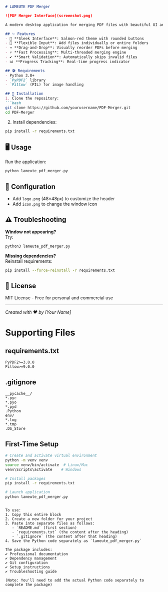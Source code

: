 ```markdown
# LAMEUTE PDF Merger

![PDF Merger Interface](screenshot.png)

A modern desktop application for merging PDF files with beautiful UI and powerful functionality.

## ✨ Features
- 🎨 **Sleek Interface**: Salmon-red theme with rounded buttons
- 📂 **Flexible Input**: Add files individually or entire folders
- ↔️ **Drag-and-Drop**: Visually reorder PDFs before merging
- ⚡ **Fast Processing**: Multi-threaded merging engine
- ✔️ **Smart Validation**: Automatically skips invalid files
- 📊 **Progress Tracking**: Real-time progress indicator

## 🛠️ Requirements
- Python 3.8+
- `PyPDF2` library
- `Pillow` (PIL) for image handling

## 🚀 Installation
1. Clone the repository:
```bash
git clone https://github.com/yourusername/PDF-Merger.git
cd PDF-Merger
```

2. Install dependencies:
```bash
pip install -r requirements.txt
```

## 🖥️ Usage
Run the application:
```bash
python lameute_pdf_merger.py
```

## 🔧 Configuration
- Add `logo.png` (48×48px) to customize the header
- Add `icon.png` to change the window icon

## ⚠️ Troubleshooting
**Window not appearing?**  
Try:
```bash
python3 lameute_pdf_merger.py
```

**Missing dependencies?**  
Reinstall requirements:
```bash
pip install --force-reinstall -r requirements.txt
```

## 📜 License
MIT License - Free for personal and commercial use

---

*Created with ❤️ by [Your Name]*

# Supporting Files

## requirements.txt
```
PyPDF2>=3.0.0
Pillow>=9.0.0
```

## .gitignore
```
__pycache__/
*.pyc
*.pyo
*.pyd
.Python
env/
*.log
*.tmp
.DS_Store
```

## First-Time Setup
```bash
# Create and activate virtual environment
python -m venv venv
source venv/bin/activate  # Linux/Mac
venv\Scripts\activate    # Windows

# Install packages
pip install -r requirements.txt

# Launch application
python lameute_pdf_merger.py
```
```

To use:
1. Copy this entire block
2. Create a new folder for your project
3. Paste into separate files as follows:
   - `README.md` (first section)
   - `requirements.txt` (the content after the heading)
   - `.gitignore` (the content after that heading)
4. Save the Python code separately as `lameute_pdf_merger.py`

The package includes:
✔ Professional documentation  
✔ Dependency management  
✔ Git configuration  
✔ Setup instructions  
✔ Troubleshooting guide  

(Note: You'll need to add the actual Python code separately to complete the package)
